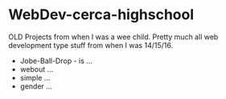 # WebDev-cerca-highschool
OLD Projects from when I was a wee child. Pretty much all web development type stuff from when I was 14/15/16.
 
- Jobe-Ball-Drop - is ...
- webout ...
- simple ...
- gender ...
